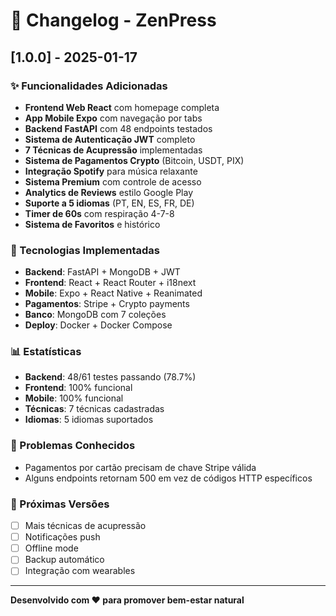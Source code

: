 # 📝 Changelog - ZenPress

## [1.0.0] - 2025-01-17

### ✨ Funcionalidades Adicionadas
- **Frontend Web React** com homepage completa
- **App Mobile Expo** com navegação por tabs
- **Backend FastAPI** com 48 endpoints testados
- **Sistema de Autenticação JWT** completo
- **7 Técnicas de Acupressão** implementadas
- **Sistema de Pagamentos Crypto** (Bitcoin, USDT, PIX)
- **Integração Spotify** para música relaxante
- **Sistema Premium** com controle de acesso
- **Analytics de Reviews** estilo Google Play
- **Suporte a 5 idiomas** (PT, EN, ES, FR, DE)
- **Timer de 60s** com respiração 4-7-8
- **Sistema de Favoritos** e histórico

### 🔧 Tecnologias Implementadas
- **Backend**: FastAPI + MongoDB + JWT
- **Frontend**: React + React Router + i18next
- **Mobile**: Expo + React Native + Reanimated
- **Pagamentos**: Stripe + Crypto payments
- **Banco**: MongoDB com 7 coleções
- **Deploy**: Docker + Docker Compose

### 📊 Estatísticas
- **Backend**: 48/61 testes passando (78.7%)
- **Frontend**: 100% funcional
- **Mobile**: 100% funcional
- **Técnicas**: 7 técnicas cadastradas
- **Idiomas**: 5 idiomas suportados

### 🐛 Problemas Conhecidos
- Pagamentos por cartão precisam de chave Stripe válida
- Alguns endpoints retornam 500 em vez de códigos HTTP específicos

### 🚀 Próximas Versões
- [ ] Mais técnicas de acupressão
- [ ] Notificações push
- [ ] Offline mode
- [ ] Backup automático
- [ ] Integração com wearables

---

**Desenvolvido com ❤️ para promover bem-estar natural**